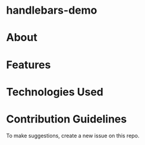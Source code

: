 # handlebars-demo

# About

# Features

# Technologies Used

# Contribution Guidelines

To make suggestions, create a new issue on this repo.
